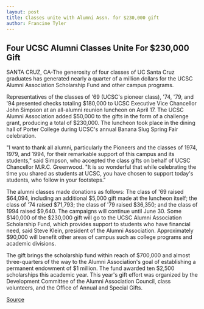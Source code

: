 ```yaml
---
layout: post
title: Classes unite with Alumni Assn. for $230,000 gift
author: Francine Tyler
---
```


## Four UCSC Alumni Classes Unite For $230,000 Gift

SANTA CRUZ, CA-The generosity of four classes of UC Santa Cruz graduates has generated nearly a quarter of a million dollars for the UCSC Alumni Association Scholarship Fund and other campus programs.

Representatives of the classes of '69 (UCSC's pioneer class), '74, '79, and '94 presented checks totaling $180,000 to UCSC Executive Vice Chancellor John Simpson at an all-alumni reunion luncheon on April 17. The UCSC Alumni Association added $50,000 to the gifts in the form of a challenge grant, producing a total of $230,000. The luncheon took place in the dining hall of Porter College during UCSC's annual Banana Slug Spring Fair celebration.

"I want to thank all alumni, particularly the Pioneers and the classes of 1974, 1979, and 1994, for their remarkable support of this campus and its students," said Simpson, who accepted the class gifts on behalf of UCSC Chancellor M.R.C. Greenwood. "It is so wonderful that while celebrating the time you shared as students at UCSC, you have chosen to support today's students, who follow in your footsteps."

The alumni classes made donations as follows: The class of '69 raised $64,094, including an additional $5,000 gift made at the luncheon itself; the class of '74 raised $71,793; the class of '79 raised $36,350; and the class of 1994 raised $9,640. The campaigns will continue until June 30. Some $140,000 of the $230,000 gift will go to the UCSC Alumni Association Scholarship Fund, which provides support to students who have financial need, said Steve Klein, president of the Alumni Association. Approximately $90,000 will benefit other areas of campus such as college programs and academic divisions.

The gift brings the scholarship fund within reach of $700,000 and almost three-quarters of the way to the Alumni Association's goal of establishing a permanent endowment of $1 million. The fund awarded ten $2,500 scholarships this academic year. This year's gift effort was organized by the Development Committee of the Alumni Association Council, class volunteers, and the Office of Annual and Special Gifts.

[Source](http://www1.ucsc.edu/news_events/press_releases/archive/98-99/04-99/alumgift.htm "Permalink to Classes unite with Alumni Assn. for $230,000 gift")